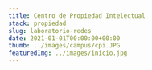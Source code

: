 ```yaml
---
title: Centro de Propiedad Intelectual
stack: propiedad
slug: laboratorio-redes
date: 2021-01-01T00:00:00+00:00
thumb: ../images/campus/cpi.JPG
featuredImg: ../images/inicio.jpg
---
```


